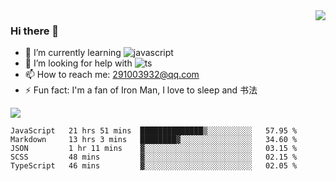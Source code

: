 <img align='right' src='https://github-readme-stats.vercel.app/api?username=niaogege&show_icons=true&theme=radical'/>

### Hi there 👋

- 🌱 I’m currently learning ![javascript](https://img.shields.io/badge/javacript-learn-orange)
- 🤔 I’m looking for help with ![ts](https://img.shields.io/badge/ts-learn-yellow)
- 📫 How to reach me: 291003932@qq.com
- ⚡ Fun fact:  I'm a fan of Iron Man, I love to sleep and 书法

![](https://github-readme-stats.vercel.app/api/top-langs/?username=niaogege&layout=compact)

<!--START_SECTION:waka-->
```text
JavaScript   21 hrs 51 mins  ██████████████▒░░░░░░░░░░   57.95 % 
Markdown     13 hrs 3 mins   ████████▓░░░░░░░░░░░░░░░░   34.60 % 
JSON         1 hr 11 mins    ▓░░░░░░░░░░░░░░░░░░░░░░░░   03.15 % 
SCSS         48 mins         ▓░░░░░░░░░░░░░░░░░░░░░░░░   02.15 % 
TypeScript   46 mins         ▓░░░░░░░░░░░░░░░░░░░░░░░░   02.05 % 
```
<!--END_SECTION:waka-->
